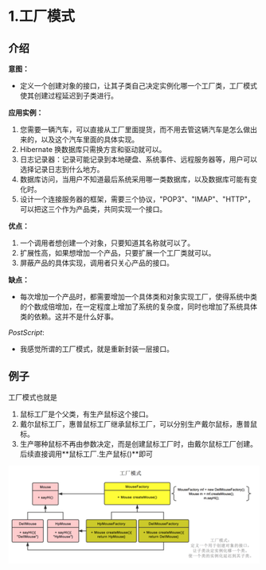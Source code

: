 # 1.工厂模式

## 介绍

**意图：**

* 定义一个创建对象的接口，让其子类自己决定实例化哪一个工厂类，工厂模式使其创建过程延迟到子类进行。

**应用实例：**

1. 您需要一辆汽车，可以直接从工厂里面提货，而不用去管这辆汽车是怎么做出来的，以及这个汽车里面的具体实现。
2. Hibernate 换数据库只需换方言和驱动就可以。
3. 日志记录器：记录可能记录到本地硬盘、系统事件、远程服务器等，用户可以选择记录日志到什么地方。
4. 数据库访问，当用户不知道最后系统采用哪一类数据库，以及数据库可能有变化时。
5. 设计一个连接服务器的框架，需要三个协议，"POP3"、"IMAP"、"HTTP"，可以把这三个作为产品类，共同实现一个接口。

**优点：**

1. 一个调用者想创建一个对象，只要知道其名称就可以了。
2. 扩展性高，如果想增加一个产品，只要扩展一个工厂类就可以。 
3. 屏蔽产品的具体实现，调用者只关心产品的接口。

**缺点：**

* 每次增加一个产品时，都需要增加一个具体类和对象实现工厂，使得系统中类的个数成倍增加，在一定程度上增加了系统的复杂度，同时也增加了系统具体类的依赖。这并不是什么好事。

_PostScript_:

* 我感觉所谓的工厂模式，就是重新封装一层接口。

## 例子

工厂模式也就是

1. 鼠标工厂是个父类，有生产鼠标这个接口。
2. 戴尔鼠标工厂，惠普鼠标工厂继承鼠标工厂，可以分别生产戴尔鼠标，惠普鼠标。
3. 生产哪种鼠标不再由参数决定，而是创建鼠标工厂时，由戴尔鼠标工厂创建。后续直接调用**鼠标工厂.生产鼠标()**即可

![FactoryPattern.png](../../../.gitbook/assets/FactoryPattern.png)
